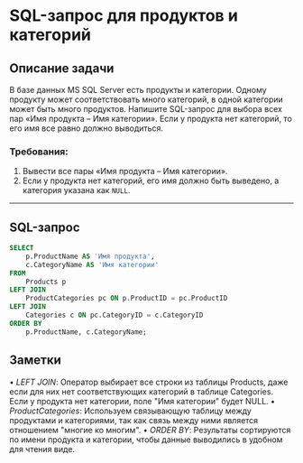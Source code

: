 # SQL-запрос для продуктов и категорий

## Описание задачи

В базе данных MS SQL Server есть продукты и категории. Одному продукту может соответствовать много категорий, в одной категории может быть много продуктов. Напишите SQL-запрос для выбора всех пар «Имя продукта – Имя категории». Если у продукта нет категорий, то его имя все равно должно выводиться.

### Требования:

1. Вывести все пары «Имя продукта – Имя категории».
2. Если у продукта нет категорий, его имя должно быть выведено, а категория указана как `NULL`.

---

## SQL-запрос

```sql
SELECT 
    p.ProductName AS 'Имя продукта',
    c.CategoryName AS 'Имя категории'
FROM 
    Products p
LEFT JOIN 
    ProductCategories pc ON p.ProductID = pc.ProductID
LEFT JOIN 
    Categories c ON pc.CategoryID = c.CategoryID
ORDER BY 
    p.ProductName, c.CategoryName;
```

## Заметки
• *LEFT JOIN*: Оператор выбирает все строки из таблицы Products, даже если для них нет соответствующих категорий в таблице Categories. Если у продукта нет категории, поле "Имя категории" будет NULL.
• *ProductCategories*: Используем связывающую таблицу между продуктами и категориями, так как связь между ними является отношением "многие ко многим".
• *ORDER BY*: Результаты сортируются по имени продукта и категории, чтобы данные выводились в удобном для чтения виде.
